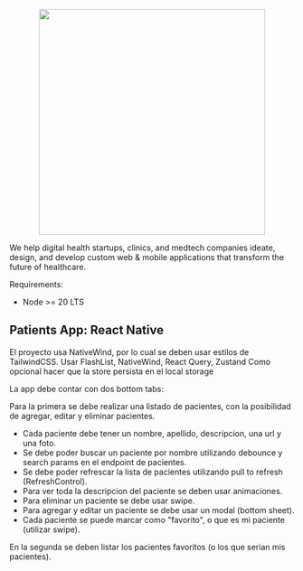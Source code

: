<p align="center"><a href="https://lightit.io" target="_blank"><img src="https://lightit.io/images/Logo_purple.svg" width="400"></a></p>

<!-- <p align="center">
<a href="https://travis-ci.org/laravel/framework"><img src="https://travis-ci.org/laravel/framework.svg" alt="Build Status"></a>
<a href="https://packagist.org/packages/laravel/framework"><img src="https://img.shields.io/packagist/dt/laravel/framework" alt="Total Downloads"></a>
<a href="https://packagist.org/packages/laravel/framework"><img src="https://img.shields.io/packagist/v/laravel/framework" alt="Latest Stable Version"></a>
<a href="https://packagist.org/packages/laravel/framework"><img src="https://img.shields.io/packagist/l/laravel/framework" alt="License"></a>
</p> -->

We help digital health startups, clinics, and medtech companies ideate, design, and develop custom web & mobile applications that transform the future of healthcare.

Requirements:

- Node >= 20 LTS

## Patients App: React Native

El proyecto usa NativeWind, por lo cual se deben usar estilos de TailwindCSS.
Usar FlashList, NativeWind, React Query, Zustand
Como opcional hacer que la store persista en el local storage

La app debe contar con dos bottom tabs:

Para la primera se debe realizar una listado de pacientes, con la posibilidad de agregar, editar y eliminar pacientes.

- Cada paciente debe tener un nombre, apellido, descripcion, una url y una foto.
- Se debe poder buscar un paciente por nombre utilizando debounce y search params en el endpoint de pacientes.
- Se debe poder refrescar la lista de pacientes utilizando pull to refresh (RefreshControl).
- Para ver toda la descripcion del paciente se deben usar animaciones.
- Para eliminar un paciente se debe usar swipe.
- Para agregar y editar un paciente se debe usar un modal (bottom sheet).
- Cada paciente se puede marcar como "favorito", o que es mi paciente (utilizar swipe).

En la segunda se deben listar los pacientes favoritos (o los que serian mis pacientes).
